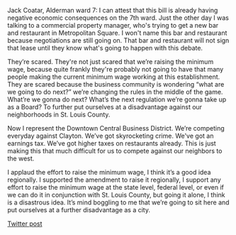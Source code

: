 Jack Coatar, Alderman ward 7: I can attest that this bill is already having negative economic consequences on the 7th ward. Just the other day I was talking to a commercial property manager, who's trying to get a new bar and restaurant in Metropolitan Square. I won't name this bar and restaurant because negotiations are still going on. That bar and restaurant will not sign that lease until they know what's going to happen with this debate. 

They’re scared. They're not just scared that we’re raising the minimum wage, because quite frankly they're probably not going to have that many people making the current minimum wage working at this establishment. They are scared because the business community is wondering “what are we going to do next?” we’re changing the rules in the middle of the game. What’re we gonna do next? What’s the next regulation we’re gonna take up as a Board? To further put ourselves at a disadvantage against our neighborhoods in St. Louis County.

Now I represent the Downtown Central Business District. We’re competing everyday against Clayton. We’ve got skyrocketing crime. We've got an earnings tax. We’ve got higher taxes on restaurants already. This is just making this that much difficult for us to compete against our neighbors to the west.

I applaud the effort to raise the minimum wage, I think it’s a good idea regionally. I supported the amendment to raise it regionally, I support any effort to raise the minimum wage at the state level, federal level, or even if we can do it in conjunction with St. Louis County, but going it alone, I think is a disastrous idea. It’s mind boggling to me that we’re going to sit here and put ourselves at a further disadvantage as a city.

[Twitter post](https://twitter.com/StlPoliticClips/status/1396280955753619457?s=20)
